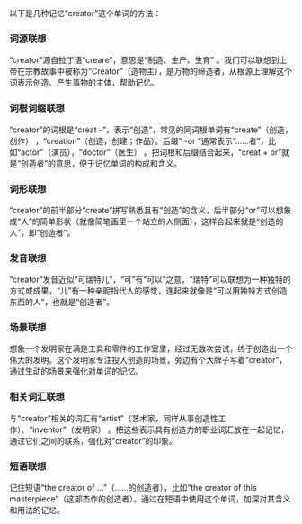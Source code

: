 以下是几种记忆“creator”这个单词的方法：

### 词源联想
“creator”源自拉丁语“creare”，意思是“制造、生产、生育” 。我们可以联想到上帝在宗教故事中被称为“Creator”（造物主），是万物的缔造者，从根源上理解这个词表示创造、产生事物的主体，帮助记忆。

### 词根词缀联想
“creator”的词根是“creat -”，表示“创造”，常见的同词根单词有“create”（创造，创作） ，“creation”（创造，创建；作品）。后缀“ -or ”通常表示“……者”，比如“actor”（演员），“doctor”（医生） 。把词根和后缀结合起来，“creat + or”就是“创造者”的意思，便于记忆单词的构成和含义。

### 词形联想
“creator”的前半部分“create”拼写熟悉且有“创造”的含义，后半部分“or”可以想象成“人”的简单形状（就像简笔画里一个站立的人侧面），这样合起来就是“创造的人”，即“创造者”。

### 发音联想
“creator”发音近似“可瑞特儿”，“可”有“可以”之意，“瑞特”可以联想为一种独特的方式或成果，“儿”有一种亲昵指代人的感觉，连起来就像是“可以用独特方式创造东西的人”，也就是“创造者”。

### 场景联想
想象一个发明家在满是工具和零件的工作室里，经过无数次尝试，终于创造出一个伟大的发明。这个发明家专注投入创造的场景，旁边有个大牌子写着“creator”，通过生动的场景来强化对单词的记忆。

### 相关词汇联想
与“creator”相关的词汇有“artist”（艺术家，同样从事创造性工作）、“inventor”（发明家） 。把这些表示具有创造力的职业词汇放在一起记忆，通过它们之间的联系，强化对“creator”的印象。

### 短语联想
记住短语“the creator of …”（……的创造者），比如“the creator of this masterpiece”（这部杰作的创造者）。通过在短语中使用这个单词，加深对其含义和用法的记忆。 